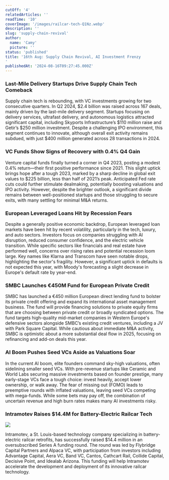 ```yaml
---
cutOff: '4'
relatedArticles: ''
readTime: '10'
coverImage: '/images/railcar-tech-Q1Nz.webp'
description: ''
slug: 'supply-chain-revival'
author:
  name: 'Camy'
  picture: ''
status: 'published'
title: '16th Aug: Supply Chain Revival, AI Investment Frenzy
'
publishedAt: '2024-08-16T09:27:45.000Z'
---
```


### Last-Mile Delivery Startups Drive Supply Chain Tech Comeback

Supply chain tech is rebounding, with VC investments growing for two consecutive quarters. In Q2 2024, $2.4 billion was raised across 167 deals, mainly driven by the last-mile delivery segment. Startups focusing on delivery services, ultrafast delivery, and autonomous logistics attracted significant capital, including Skyports Infrastructure’s $110 million raise and Getir’s $250 million investment. Despite a challenging IPO environment, this segment continues to innovate, although overall exit activity remains subdued, with just $400 million generated across 28 transactions in 2024.

### VC Funds Show Signs of Recovery with 0.4% Q4 Gain

Venture capital funds finally turned a corner in Q4 2023, posting a modest 0.4% return—their first positive performance since 2021. This slight uptick brings hope after a tough 2023, marked by a sharp decline in global exit values to $225 billion, less than half of 2021’s peak. Anticipated Fed rate cuts could further stimulate dealmaking, potentially boosting valuations and IPO activity. However, despite the brighter outlook, a significant divide remains between well-positioned startups and those struggling to secure exits, with many settling for minimal M&A returns.

### European Leveraged Loans Hit by Recession Fears

Despite a generally positive economic backdrop, European leveraged loan markets have been hit by recent volatility, particularly in the tech, luxury, and auto sectors. Investors focus on companies struggling with AI disruption, reduced consumer confidence, and the electric vehicle transition. While specific sectors like financials and real estate have performed well, concerns over rising rates and potential recession loom large. Key names like Klarna and Transcom have seen notable drops, highlighting the sector's fragility. However, a significant uptick in defaults is not expected this year, with Moody's forecasting a slight decrease in Europe's default rate by year-end.

### SMBC Launches €450M Fund for European Private Credit

SMBC has launched a €450 million European direct lending fund to bolster its private credit offering and expand its international asset management business. The fund will provide financing solutions to private equity firms that are choosing between private credit or broadly syndicated options. The fund targets high-quality mid-market companies in Western Europe's defensive sectors alongside SMBC’s existing credit ventures, including a JV with Park Square Capital. While cautious about immediate M&A activity, SMBC is optimistic about a more substantial deal flow in 2025, focusing on refinancing and add-on deals this year.

### AI Boom Pushes Seed VCs Aside as Valuations Soar

In the current AI boom, elite founders command sky-high valuations, often sidelining smaller seed VCs. With pre-revenue startups like Ceramic and World Labs securing massive investments based on founder prestige, many early-stage VCs face a tough choice: invest heavily, accept lower ownership, or walk away. The fear of missing out (FOMO) leads to preemptive rounds with inflated valuations, leaving seed VCs competing with mega-funds. While some bets may pay off, the combination of uncertain revenue and high burn rates makes many AI investments risky.

### Intramotev Raises $14.4M for Battery-Electric Railcar Tech

![](/images/railcar-tech-I5NT.webp)

Intramotev, a St. Louis-based technology company specializing in battery-electric railcar retrofits, has successfully raised $14.4 million in an oversubscribed Series A funding round. The round was led by Flybridge Capital Partners and Alpaca VC, with participation from investors including Advantage Capital, Aera VC, Band VC, Cantos, Cathcart Rail, Collide Capital, Decisive Point, and Idealab Arizona. This funding will help Intramotev accelerate the development and deployment of its innovative railcar technology.
